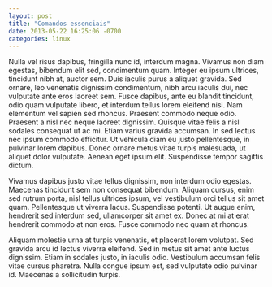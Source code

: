 ```yaml
---
layout: post
title: "Comandos essenciais"
date: 2013-05-22 16:25:06 -0700
categories: linux
---
```


Nulla vel risus dapibus, fringilla nunc id, interdum magna. Vivamus non diam egestas, bibendum elit sed, condimentum quam. Integer eu ipsum ultrices, tincidunt nibh at, auctor sem. Duis iaculis purus a aliquet gravida. Sed ornare, leo venenatis dignissim condimentum, nibh arcu iaculis dui, nec vulputate ante eros laoreet sem. Fusce dapibus, ante eu blandit tincidunt, odio quam vulputate libero, et interdum tellus lorem eleifend nisi. Nam elementum vel sapien sed rhoncus. Praesent commodo neque odio. Praesent a nisl nec neque laoreet dignissim. Quisque vitae felis a nisl sodales consequat ut ac mi. Etiam varius gravida accumsan. In sed lectus nec ipsum commodo efficitur. Ut vehicula diam eu justo pellentesque, in pulvinar lorem dapibus. Donec ornare metus vitae turpis malesuada, ut aliquet dolor vulputate. Aenean eget ipsum elit. Suspendisse tempor sagittis dictum.

Vivamus dapibus justo vitae tellus dignissim, non interdum odio egestas. Maecenas tincidunt sem non consequat bibendum. Aliquam cursus, enim sed rutrum porta, nisl tellus ultrices ipsum, vel vestibulum orci tellus sit amet quam. Pellentesque ut viverra lacus. Suspendisse potenti. Ut augue enim, hendrerit sed interdum sed, ullamcorper sit amet ex. Donec at mi at erat hendrerit commodo at non eros. Fusce commodo nec quam at rhoncus.

Aliquam molestie urna at turpis venenatis, et placerat lorem volutpat. Sed gravida arcu id lectus viverra eleifend. Sed in metus sit amet ante luctus dignissim. Etiam in sodales justo, in iaculis odio. Vestibulum accumsan felis vitae cursus pharetra. Nulla congue ipsum est, sed vulputate odio pulvinar id. Maecenas a sollicitudin turpis.
